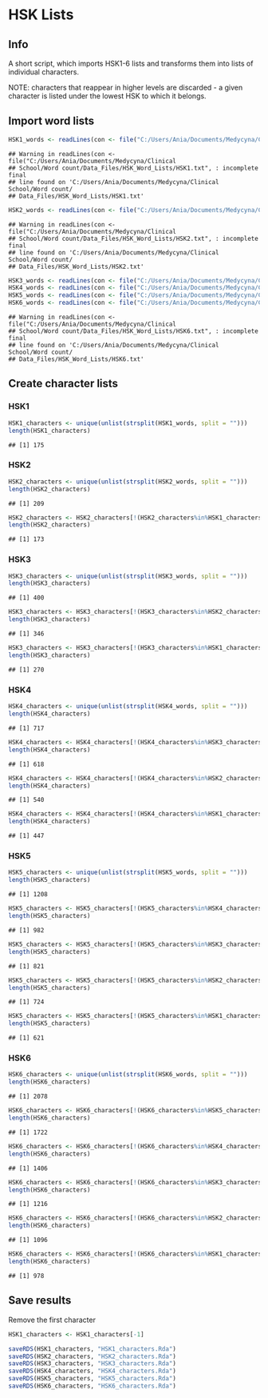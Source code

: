 
# HSK Lists

## Info

A short script, which imports HSK1-6 lists and transforms them into lists of individual characters.

NOTE: characters that reappear in higher levels are discarded - a given character is listed under the lowest HSK to which it belongs.


## Import word lists



```r
HSK1_words <- readLines(con <- file("C:/Users/Ania/Documents/Medycyna/Clinical School/Word count/Data_Files/HSK_Word_Lists/HSK1.txt", encoding = "UTF-8"))
```

```
## Warning in readLines(con <- file("C:/Users/Ania/Documents/Medycyna/Clinical
## School/Word count/Data_Files/HSK_Word_Lists/HSK1.txt", : incomplete final
## line found on 'C:/Users/Ania/Documents/Medycyna/Clinical School/Word count/
## Data_Files/HSK_Word_Lists/HSK1.txt'
```

```r
HSK2_words <- readLines(con <- file("C:/Users/Ania/Documents/Medycyna/Clinical School/Word count/Data_Files/HSK_Word_Lists/HSK2.txt", encoding = "UTF-8"))
```

```
## Warning in readLines(con <- file("C:/Users/Ania/Documents/Medycyna/Clinical
## School/Word count/Data_Files/HSK_Word_Lists/HSK2.txt", : incomplete final
## line found on 'C:/Users/Ania/Documents/Medycyna/Clinical School/Word count/
## Data_Files/HSK_Word_Lists/HSK2.txt'
```

```r
HSK3_words <- readLines(con <- file("C:/Users/Ania/Documents/Medycyna/Clinical School/Word count/Data_Files/HSK_Word_Lists/HSK3.txt", encoding = "UTF-8"))
HSK4_words <- readLines(con <- file("C:/Users/Ania/Documents/Medycyna/Clinical School/Word count/Data_Files/HSK_Word_Lists/HSK4.txt", encoding = "UTF-8"))
HSK5_words <- readLines(con <- file("C:/Users/Ania/Documents/Medycyna/Clinical School/Word count/Data_Files/HSK_Word_Lists/HSK5.txt", encoding = "UTF-8"))
HSK6_words <- readLines(con <- file("C:/Users/Ania/Documents/Medycyna/Clinical School/Word count/Data_Files/HSK_Word_Lists/HSK6.txt", encoding = "UTF-8"))
```

```
## Warning in readLines(con <- file("C:/Users/Ania/Documents/Medycyna/Clinical
## School/Word count/Data_Files/HSK_Word_Lists/HSK6.txt", : incomplete final
## line found on 'C:/Users/Ania/Documents/Medycyna/Clinical School/Word count/
## Data_Files/HSK_Word_Lists/HSK6.txt'
```

## Create character lists

### HSK1


```r
HSK1_characters <- unique(unlist(strsplit(HSK1_words, split = "")))
length(HSK1_characters)
```

```
## [1] 175
```

### HSK2



```r
HSK2_characters <- unique(unlist(strsplit(HSK2_words, split = "")))
length(HSK2_characters)
```

```
## [1] 209
```

```r
HSK2_characters <- HSK2_characters[!(HSK2_characters%in%HSK1_characters)]
length(HSK2_characters)
```

```
## [1] 173
```


### HSK3



```r
HSK3_characters <- unique(unlist(strsplit(HSK3_words, split = "")))
length(HSK3_characters)
```

```
## [1] 400
```

```r
HSK3_characters <- HSK3_characters[!(HSK3_characters%in%HSK2_characters)]
length(HSK3_characters)
```

```
## [1] 346
```

```r
HSK3_characters <- HSK3_characters[!(HSK3_characters%in%HSK1_characters)]
length(HSK3_characters)
```

```
## [1] 270
```


### HSK4



```r
HSK4_characters <- unique(unlist(strsplit(HSK4_words, split = "")))
length(HSK4_characters)
```

```
## [1] 717
```

```r
HSK4_characters <- HSK4_characters[!(HSK4_characters%in%HSK3_characters)]
length(HSK4_characters)
```

```
## [1] 618
```

```r
HSK4_characters <- HSK4_characters[!(HSK4_characters%in%HSK2_characters)]
length(HSK4_characters)
```

```
## [1] 540
```

```r
HSK4_characters <- HSK4_characters[!(HSK4_characters%in%HSK1_characters)]
length(HSK4_characters)
```

```
## [1] 447
```


### HSK5



```r
HSK5_characters <- unique(unlist(strsplit(HSK5_words, split = "")))
length(HSK5_characters)
```

```
## [1] 1208
```

```r
HSK5_characters <- HSK5_characters[!(HSK5_characters%in%HSK4_characters)]
length(HSK5_characters)
```

```
## [1] 982
```

```r
HSK5_characters <- HSK5_characters[!(HSK5_characters%in%HSK3_characters)]
length(HSK5_characters)
```

```
## [1] 821
```

```r
HSK5_characters <- HSK5_characters[!(HSK5_characters%in%HSK2_characters)]
length(HSK5_characters)
```

```
## [1] 724
```

```r
HSK5_characters <- HSK5_characters[!(HSK5_characters%in%HSK1_characters)]
length(HSK5_characters)
```

```
## [1] 621
```


### HSK6



```r
HSK6_characters <- unique(unlist(strsplit(HSK6_words, split = "")))
length(HSK6_characters)
```

```
## [1] 2078
```

```r
HSK6_characters <- HSK6_characters[!(HSK6_characters%in%HSK5_characters)]
length(HSK6_characters)
```

```
## [1] 1722
```

```r
HSK6_characters <- HSK6_characters[!(HSK6_characters%in%HSK4_characters)]
length(HSK6_characters)
```

```
## [1] 1406
```

```r
HSK6_characters <- HSK6_characters[!(HSK6_characters%in%HSK3_characters)]
length(HSK6_characters)
```

```
## [1] 1216
```

```r
HSK6_characters <- HSK6_characters[!(HSK6_characters%in%HSK2_characters)]
length(HSK6_characters)
```

```
## [1] 1096
```

```r
HSK6_characters <- HSK6_characters[!(HSK6_characters%in%HSK1_characters)]
length(HSK6_characters)
```

```
## [1] 978
```


## Save results

Remove the first character


```r
HSK1_characters <- HSK1_characters[-1]
```




```r
saveRDS(HSK1_characters, "HSK1_characters.Rda")
saveRDS(HSK2_characters, "HSK2_characters.Rda")
saveRDS(HSK3_characters, "HSK3_characters.Rda")
saveRDS(HSK4_characters, "HSK4_characters.Rda")
saveRDS(HSK5_characters, "HSK5_characters.Rda")
saveRDS(HSK6_characters, "HSK6_characters.Rda")
```





